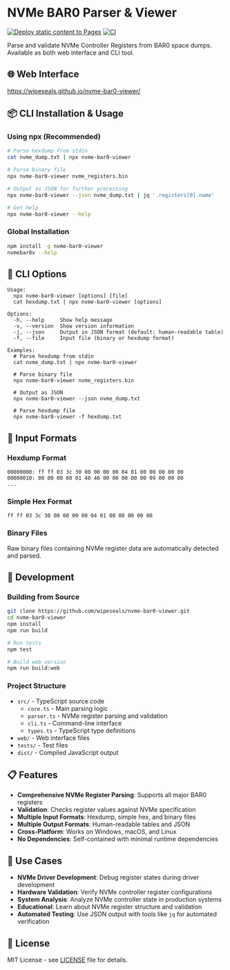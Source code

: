 # NVMe BAR0 Parser & Viewer

[![Deploy static content to Pages](https://github.com/wipeseals/nvme-bar0-viewer/actions/workflows/static.yml/badge.svg?branch=master)](https://github.com/wipeseals/nvme-bar0-viewer/actions/workflows/static.yml)
[![CI](https://github.com/wipeseals/nvme-bar0-viewer/actions/workflows/ci.yml/badge.svg)](https://github.com/wipeseals/nvme-bar0-viewer/actions/workflows/ci.yml)

Parse and validate NVMe Controller Registers from BAR0 space dumps. Available as both web interface and CLI tool.

## 🌐 Web Interface

<https://wipeseals.github.io/nvme-bar0-viewer/>

## 📦 CLI Installation & Usage

### Using npx (Recommended)

```bash
# Parse hexdump from stdin
cat nvme_dump.txt | npx nvme-bar0-viewer

# Parse binary file
npx nvme-bar0-viewer nvme_registers.bin

# Output as JSON for further processing
npx nvme-bar0-viewer --json nvme_dump.txt | jq '.registers[0].name'

# Get help
npx nvme-bar0-viewer --help
```

### Global Installation

```bash
npm install -g nvme-bar0-viewer
nvmebar0v --help
```

## 📖 CLI Options

```
Usage:
  npx nvme-bar0-viewer [options] [file]
  cat hexdump.txt | npx nvme-bar0-viewer [options]

Options:
  -h, --help     Show help message
  -v, --version  Show version information
  -j, --json     Output in JSON format (default: human-readable table)
  -f, --file     Input file (binary or hexdump format)

Examples:
  # Parse hexdump from stdin
  cat nvme_dump.txt | npx nvme-bar0-viewer
  
  # Parse binary file
  npx nvme-bar0-viewer nvme_registers.bin
  
  # Output as JSON
  npx nvme-bar0-viewer --json nvme_dump.txt
  
  # Parse hexdump file
  npx nvme-bar0-viewer -f hexdump.txt
```

## 📝 Input Formats

### Hexdump Format
```
00000000: ff ff 03 3c 30 00 00 00 00 04 01 00 00 00 00 00
00000010: 00 00 00 00 01 40 46 00 00 00 00 00 09 00 00 00
...
```

### Simple Hex Format
```
ff ff 03 3c 30 00 00 00 00 04 01 00 00 00 00 00
```

### Binary Files
Raw binary files containing NVMe register data are automatically detected and parsed.

## 🔧 Development

### Building from Source

```bash
git clone https://github.com/wipeseals/nvme-bar0-viewer.git
cd nvme-bar0-viewer
npm install
npm run build

# Run tests
npm test

# Build web version
npm run build:web
```

### Project Structure

- `src/` - TypeScript source code
  - `core.ts` - Main parsing logic
  - `parser.ts` - NVMe register parsing and validation
  - `cli.ts` - Command-line interface
  - `types.ts` - TypeScript type definitions
- `web/` - Web interface files
- `tests/` - Test files
- `dist/` - Compiled JavaScript output

## 📋 Features

- **Comprehensive NVMe Register Parsing**: Supports all major BAR0 registers
- **Validation**: Checks register values against NVMe specification
- **Multiple Input Formats**: Hexdump, simple hex, and binary files
- **Multiple Output Formats**: Human-readable tables and JSON
- **Cross-Platform**: Works on Windows, macOS, and Linux
- **No Dependencies**: Self-contained with minimal runtime dependencies

## 🚀 Use Cases

- **NVMe Driver Development**: Debug register states during driver development
- **Hardware Validation**: Verify NVMe controller register configurations
- **System Analysis**: Analyze NVMe controller state in production systems
- **Educational**: Learn about NVMe register structure and validation
- **Automated Testing**: Use JSON output with tools like `jq` for automated verification

## 📄 License

MIT License - see [LICENSE](LICENSE) file for details.
